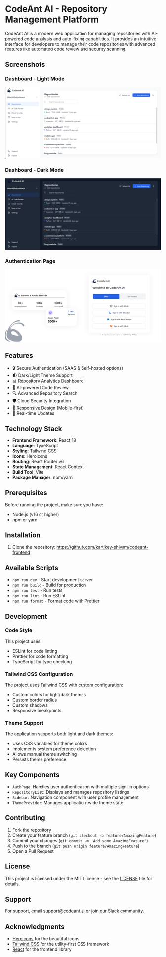 # CodeAnt AI - Repository Management Platform

CodeAnt AI is a modern web application for managing repositories with AI-powered code analysis and auto-fixing capabilities. It provides an intuitive interface for developers to manage their code repositories with advanced features like automated code review and security scanning.

## Screenshots

### Dashboard - Light Mode

![CodeAnt AI Dashboard Light](public/screenshot2.png)

### Dashboard - Dark Mode

![CodeAnt AI Dashboard Dark](public/screenshot3.png)

### Authentication Page

![CodeAnt AI Auth](public/screenshot1.png)

## Features

- 🔒 Secure Authentication (SAAS & Self-hosted options)
- 🌓 Dark/Light Theme Support
- 📊 Repository Analytics Dashboard
- 🤖 AI-powered Code Review
- 🔍 Advanced Repository Search
- 🛡️ Cloud Security Integration
- 📱 Responsive Design (Mobile-first)
- 🔄 Real-time Updates

## Technology Stack

- **Frontend Framework**: React 18
- **Language**: TypeScript
- **Styling**: Tailwind CSS
- **Icons**: Heroicons
- **Routing**: React Router v6
- **State Management**: React Context
- **Build Tool**: Vite
- **Package Manager**: npm/yarn

## Prerequisites

Before running the project, make sure you have:

- Node.js (v16 or higher)
- npm or yarn

## Installation

1. Clone the repository: https://github.com/kartikey-shivam/codeant-frontend

## Available Scripts

- `npm run dev` - Start development server
- `npm run build` - Build for production
- `npm run test` - Run tests
- `npm run lint` - Run ESLint
- `npm run format` - Format code with Prettier

## Development

### Code Style

This project uses:

- ESLint for code linting
- Prettier for code formatting
- TypeScript for type checking

### Tailwind CSS Configuration

The project uses Tailwind CSS with custom configuration:

- Custom colors for light/dark themes
- Custom border radius
- Custom shadows
- Responsive breakpoints

### Theme Support

The application supports both light and dark themes:

- Uses CSS variables for theme colors
- Implements system preference detection
- Allows manual theme switching
- Persists theme preference

## Key Components

- `AuthPage`: Handles user authentication with multiple sign-in options
- `RepositoryList`: Displays and manages repository listings
- `Sidebar`: Navigation component with user profile management
- `ThemeProvider`: Manages application-wide theme state

## Contributing

1. Fork the repository
2. Create your feature branch (`git checkout -b feature/AmazingFeature`)
3. Commit your changes (`git commit -m 'Add some AmazingFeature'`)
4. Push to the branch (`git push origin feature/AmazingFeature`)
5. Open a Pull Request

## License

This project is licensed under the MIT License - see the [LICENSE](LICENSE) file for details.

## Support

For support, email support@codeant.ai or join our Slack community.

## Acknowledgments

- [Heroicons](https://heroicons.com/) for the beautiful icons
- [Tailwind CSS](https://tailwindcss.com/) for the utility-first CSS framework
- [React](https://reactjs.org/) for the frontend library
